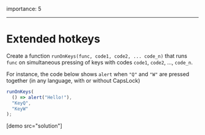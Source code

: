 importance: 5

---

# Extended hotkeys

Create a function `runOnKeys(func, code1, code2, ... code_n)` that runs `func` on simultaneous pressing of keys with codes `code1`, `code2`, ..., `code_n`.

For instance, the code below shows `alert` when `"Q"` and `"W"` are pressed together (in any language, with or without CapsLock)

```js no-beautify
runOnKeys(
  () => alert("Hello!"),
  "KeyQ",
  "KeyW"
);
```

[demo src="solution"]
